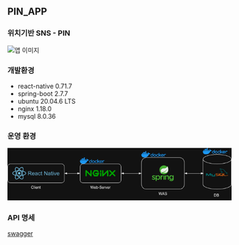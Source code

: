 ## PIN_APP

### 위치기반 SNS - PIN

![앱 이미지](./readme_contents/app_image.png)

### 개발환경
- react-native 0.71.7
- spring-boot 2.7.7
- ubuntu 20.04.6 LTS
- nginx 1.18.0
- mysql 8.0.36


### 운영 환경
![앱 이미지](./readme_contents/architecture.png)

### API 명세

[swagger](https://dev-dean.com/docs)

